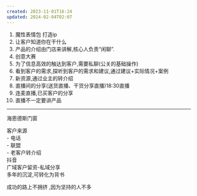 ```yaml
---  
created: 2023-11-01T16:24  
updated: 2024-02-04T02:07  
---  
```

  
1. 魔性表情包 打造ip  
2. 让客户知道你在干什么  
3. 产品的介绍由门店来讲解,核心人负责“闲聊”.  
4. 创意大赛  
5. 为了信息高效的触达到客户,需要私聊(公关的基础操作)  
6. 看到客户的需求,探听到客户的需求和建议,通过建议+实际情况+案例  
7. 新资源,通过业主的转介绍  
8. 直播间的分享(送货直播、干货分享直播)18:30直播  
9. 连麦直播,已买客户的分享  
10. 直播不一定要讲产品  
---  
海恩德斯门窗  
  
客户来源  
	- 电话  
	- 联盟  
	- 老客户转介绍  
抖音  
	广域客户留资-私域分享  
多年的沉淀,可转化为背书  
  
成功的路上不拥挤 ,因为坚持的人不多
